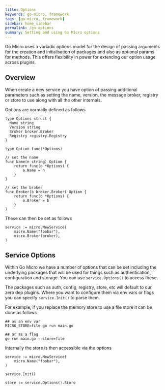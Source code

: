 ```yaml
---
title: Options
keywords: go-micro, framework
tags: [go-micro, framework]
sidebar: home_sidebar
permalink: /go-options
summary: Setting and using Go Micro options
---
```


Go Micro uses a variadic options model for the design of passing arguments for the creation and initialisation of 
packages and also as optional params for methods. This offers flexibility in power for extending our option usage 
across plugins.

## Overview

When create a new service you have option of passing additional parameters such as setting the name, version, 
the message broker, registry or store to use along with all the other internals. 

Options are normally defined as follows

```
type Options struct {
  Name string
  Version string
  Broker broker.Broker
  Registry registry.Registry
}

type Option func(*Options)

// set the name
func Name(n string) Option {
	return func(o *Options) {
		o.Name = n
	}
}

// set the broker
func Broker(b broker.Broker) Option {
	return func(o *Options) {
		o.Broker = b
	}
}
```

These can then be set as follows

```
service := micro.NewService(
	micro.Name("foobar"),
	micro.Broker(broker),
)
```

## Service Options

Within Go Micro we have a number of options that can be set including the underlying packages that will be used 
for things such as authentication, configuration and storage. You can use `service.Options()` to access these.

The packages such as auth, config, registry, store, etc will default to our zero dep plugins. Where you want 
to configure them via env vars or flags you can specify `service.Init()` to parse them.

For example, if you replace the memory store to use a file store it can be done as follows

```
## as an env var
MICRO_STORE=file go run main.go

## or as a flag
go run main.go --store=file
```

Internally the store is then accessible via the options

```
service := micro.NewService(
	micro.Name("foobar"),
)

service.Init()

store := service.Options().Store
```


